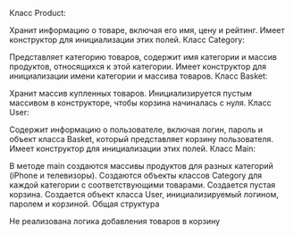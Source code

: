 
Класс Product:

Хранит информацию о товаре, включая его имя, цену и рейтинг.
Имеет конструктор для инициализации этих полей.
Класс Category:

Представляет категорию товаров, содержит имя категории и массив продуктов, относящихся к этой категории.
Имеет конструктор для инициализации имени категории и массива товаров.
Класс Basket:

Хранит массив купленных товаров.
Инициализируется пустым массивом в конструкторе, чтобы корзина начиналась с нуля.
Класс User:

Содержит информацию о пользователе, включая логин, пароль и объект класса Basket, который представляет корзину пользователя.
Имеет конструктор для инициализации этих полей.
Класс Main:

В методе main создаются массивы продуктов для разных категорий (iPhone и телевизоры).
Создаются объекты классов Category для каждой категории с соответствующими товарами.
Создается пустая корзина.
Создается объект класса User, инициализируемый логином, паролем и корзиной.
Общая структура

Не реализована логика добавления товаров в корзину